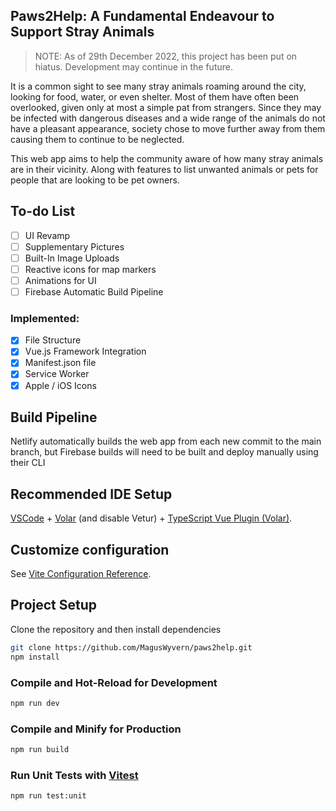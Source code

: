 ## Paws2Help: A Fundamental Endeavour to Support Stray Animals

> NOTE: As of 29th December 2022, this project has been put on hiatus. Development may continue in the future.

It is a common sight to see many stray animals roaming around the city, looking for food, water, or even shelter. Most of them have often been overlooked, given only at most a simple pat from strangers. Since they may be infected with dangerous diseases and a wide range of the animals do not have a pleasant appearance, society chose to move further away from them causing them to continue to be neglected. 

This web app aims to help the community aware of how many stray animals are in their vicinity. Along with features to list unwanted animals or pets for people that are looking to be pet owners.

## To-do List

- [ ] UI Revamp
- [ ] Supplementary Pictures
- [ ] Built-In Image Uploads
- [ ] Reactive icons for map markers
- [ ] Animations for UI
- [ ] Firebase Automatic Build Pipeline

### Implemented:

- [x] File Structure
- [x] Vue.js Framework Integration
- [x] Manifest.json file
- [x] Service Worker
- [x] Apple / iOS Icons

## Build Pipeline

Netlify automatically builds the web app from each new commit to the main branch, but Firebase builds will need to be built and deploy manually using their CLI

## Recommended IDE Setup

[VSCode](https://code.visualstudio.com/) + [Volar](https://marketplace.visualstudio.com/items?itemName=Vue.volar) (and disable Vetur) + [TypeScript Vue Plugin (Volar)](https://marketplace.visualstudio.com/items?itemName=Vue.vscode-typescript-vue-plugin).

## Customize configuration

See [Vite Configuration Reference](https://vitejs.dev/config/).

## Project Setup

Clone the repository and then install dependencies

```sh
git clone https://github.com/MagusWyvern/paws2help.git
npm install
```

### Compile and Hot-Reload for Development

```sh
npm run dev
```

### Compile and Minify for Production

```sh
npm run build
```

### Run Unit Tests with [Vitest](https://vitest.dev/)

```sh
npm run test:unit
```
